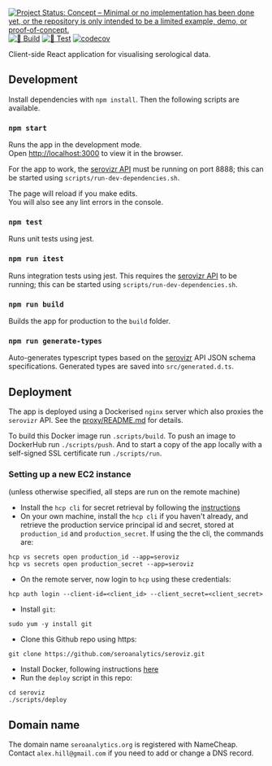 [![Project Status: Concept – Minimal or no implementation has been done yet, or the repository is only intended to be a limited example, demo, or proof-of-concept.](https://www.repostatus.org/badges/latest/concept.svg)](https://www.repostatus.org/#concept)
[![🔨 Build](https://github.com/seroanalytics/seroviz/actions/workflows/build.yml/badge.svg)](https://github.com/seroanalytics/seroviz/actions/workflows/build.yml)
[![🔎 Test](https://github.com/seroanalytics/seroviz/actions/workflows/test.yml/badge.svg)](https://github.com/seroanalytics/seroviz/actions/workflows/test.yml)
[![codecov](https://codecov.io/gh/seroanalytics/seroviz/graph/badge.svg?token=2DH6NUOXRe)](https://codecov.io/gh/seroanalytics/seroviz)

Client-side React application for visualising serological data.

## Development

Install dependencies with `npm install`. Then the following scripts are available.

### `npm start`

Runs the app in the development mode.\
Open [http://localhost:3000](http://localhost:3000) to view it in the browser.

For the app to work, the
[serovizr API](https://github.com/seroanalytics/serovizr) must be running on port 8888; this can
be started using `scripts/run-dev-dependencies.sh`.

The page will reload if you make edits.\
You will also see any lint errors in the console.

### `npm test`

Runs unit tests using jest.

### `npm run itest`

Runs integration tests using jest. This requires the 
[serovizr API](https://github.com/seroanalytics/serovizr) to be running; this can 
be started using `scripts/run-dev-dependencies.sh`.

### `npm run build`

Builds the app for production to the `build` folder.

### `npm run generate-types`

Auto-generates typescript types based on the [serovizr](https://github.com/seroanalytics/serovizr)
API JSON schema specifications. Generated types are saved into `src/generated.d.ts`.

## Deployment

The app is deployed using a Dockerised `nginx` server which also proxies the `serovizr` API.
See the [proxy/README.md](proxy/README.md) for details.

To build this Docker image run `.scripts/build`. To push an image to DockerHub
run `./scripts/push`. And to start a copy of the app locally with a self-signed SSL certificate
run `./scripts/run`.

### Setting up a new EC2 instance
(unless otherwise specified, all steps are run on the remote machine)

* Install the `hcp cli` for secret retrieval by following the [instructions](https://developer.hashicorp.com/hcp/docs/cli/install)
* On your own machine, install the `hcp cli` if you haven't already, and retrieve the production service principal id and secret, stored at `production_id` and `production_secret`. If using the the cli, the commands are:
```shell
hcp vs secrets open production_id --app=seroviz
hcp vs secrets open production_secret --app=seroviz
```
* On the remote server, now login to `hcp` using these credentials:
```shell
hcp auth login --client-id=<client_id> --client_secret=<client_secret>
```
* Install `git`:
```shell
sudo yum -y install git
```
* Clone this Github repo using https:
```shell
git clone https://github.com/seroanalytics/seroviz.git
```
* Install Docker, following instructions [here](https://docs.aws.amazon.com/serverless-application-model/latest/developerguide/install-docker.html)
* Run the `deploy` script in this repo:
```shell
cd seroviz
./scripts/deploy
```

## Domain name
The domain name `seroanalytics.org` is registered with NameCheap.
Contact `alex.hill@gmail.com` if you need to add or change a DNS record.
